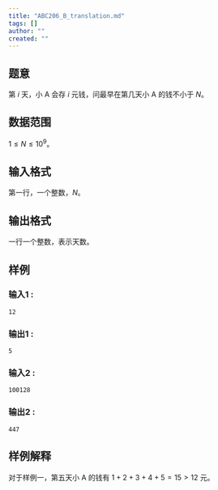 ```yaml
---
title: "ABC206_B_translation.md"
tags: []
author: ""
created: ""
---
```


## 题意  

第 $i$ 天，小 A 会存 $i$ 元钱，问最早在第几天小 A 的钱不小于 $N$。

## 数据范围

$1\le N\le 10^9$。      

## 输入格式

第一行，一个整数，$N$。     
          
## 输出格式

一行一个整数，表示天数。

## 样例

### 输入1 :
```
12
```

### 输出1 :
```
5
```

### 输入2 :
```
100128
```

### 输出2 :
```
447
```

## 样例解释
对于样例一，第五天小 A 的钱有 $1+2+3+4+5=15 > 12$ 元。

